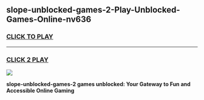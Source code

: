 
## slope-unblocked-games-2-Play-Unblocked-Games-Online-nv636
<h3>
<a href="https://premium76.site?title=slope-unblocked-games-2&ref=25A">CLICK TO PLAY</a></h3>
<hr>

<h3>
<a href="https://premium76.site?title=slope-unblocked-games-2&ref=25A">CLICK 2 PLAY</a>
  
</h3>

<a href="https://premium76.site?title=slope-unblocked-games-2&ref=25A"><img src="https://clearcache.store/games.png"></a>


**slope-unblocked-games-2 games unblocked: Your Gateway to Fun and Accessible Online Gaming**
